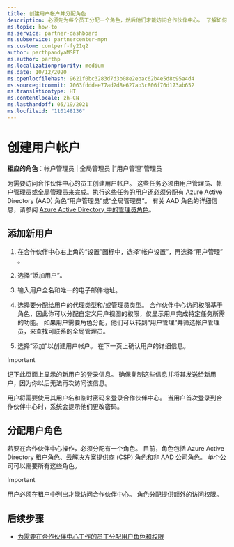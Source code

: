 ```yaml
---
title: 创建用户帐户并分配角色
description: 必须先为每个员工分配一个角色，然后他们才能访问合作伙伴中心。 了解如何创建用户帐户、分配角色和设置权限。
ms.topic: how-to
ms.service: partner-dashboard
ms.subservice: partnercenter-mpn
ms.custom: contperf-fy21q2
author: parthpandyaMSFT
ms.author: parthp
ms.localizationpriority: medium
ms.date: 10/12/2020
ms.openlocfilehash: 9621f0bc3283d7d3b08e2ebac62b4e5d8c95a4d4
ms.sourcegitcommit: 7063fdddee77ad2d8e627ab3c806f76d173ab652
ms.translationtype: HT
ms.contentlocale: zh-CN
ms.lasthandoff: 05/19/2021
ms.locfileid: "110148136"
---
```

# <a name="create-user-accounts"></a>创建用户帐户  

**相应的角色**：帐户管理员 | 全局管理员 |“用户管理”管理员

为需要访问合作伙伴中心的员工创建用户帐户。 这些任务必须由用户管理员、帐户管理员或全局管理员来完成。执行这些任务的用户还必须分配有 Azure Active Directory (AAD) 角色“用户管理员”或“全局管理员”。 有关 AAD 角色的详细信息，请参阅 [Azure Active Directory 中的管理员角色](/azure/active-directory/users-groups-roles/directory-assign-admin-roles)。

## <a name="add-a-new-user"></a>添加新用户

1. 在合作伙伴中心右上角的“设置”图标中，选择“帐户设置”，再选择“用户管理”  。

2. 选择“添加用户”。

3. 输入用户全名和唯一的电子邮件地址。

4. 选择要分配给用户的代理类型和/或管理员类型。 合作伙伴中心访问权限基于角色，因此你可以分配自定义用户视图的权限，仅显示用户完成特定任务所需的功能。  如果用户需要角色分配，他们可以转到“用户管理”并筛选帐户管理员，来查找可联系的全局管理员。

5. 选择“添加”以创建用户帐户。 在下一页上确认用户的详细信息。

> [!IMPORTANT]  
> 记下此页面上显示的新用户的登录信息。 确保复制这些信息并将其发送给新用户，因为你以后无法再次访问该信息。 

用户将需要使用其用户名和临时密码来登录合作伙伴中心。 当用户首次登录到合作伙伴中心时，系统会提示他们更改密码。

## <a name="assign-user-roles"></a>分配用户角色

若要在合作伙伴中心操作，必须分配有一个角色。  目前，角色包括 Azure Active Directory 租户角色、云解决方案提供商 (CSP) 角色和非 AAD 公司角色。 单个公司可以需要所有这些角色。

>[!Important]
>用户必须在租户中列出才能访问合作伙伴中心。 角色分配提供额外的访问权限。

## <a name="next-steps"></a>后续步骤

- [为需要在合作伙伴中心工作的员工分配用户角色和权限](permissions-overview.md)
